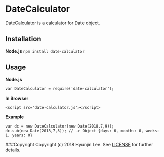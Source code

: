# DateCalculator
DateCalculator is a calculator for Date object.

## Installation
**Node.js** `npm install date-calculator`

## Usage
**Node.js**
```
var DateCalculator = require('date-calculator');
```

**In Browser**
```
<script src="date-calculator.js"></script>
```

**Example**
```
var dc = new DateCalculator(new Date(2018,7,9));
dc.sub(new Date(2018,7,3)); // -> Object {days: 6, months: 0, weeks: 1, years: 0}
```

###Copyright
Copyright (c) 2018 Hyunjin Lee. See [LICENSE](LICENSE) for further details.
